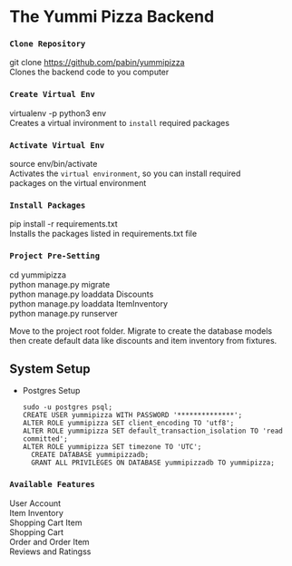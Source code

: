 # The Yummi Pizza Backend

### `Clone Repository`

git clone https://github.com/pabin/yummipizza <br />
Clones the backend code to you computer

### `Create Virtual Env`

virtualenv -p python3 env <br />
Creates a virtual invironment to `install` required packages

### `Activate Virtual Env`

source env/bin/activate <br />
Activates the `virtual environment`, so you can install required<br />
packages on the virtual environment

### `Install Packages`

pip install -r requirements.txt  <br />
Installs the packages listed in requirements.txt file

### `Project Pre-Setting`

cd yummipizza <br />
python manage.py migrate <br />
python manage.py loaddata Discounts <br />
python manage.py loaddata ItemInventory <br />
python manage.py runserver <br />

Move to the project root folder. Migrate to create the database models <br />
then create default data like discounts and item inventory from fixtures.


## System Setup  

* Postgres Setup  
	```
    sudo -u postgres psql;
    CREATE USER yummipizza WITH PASSWORD '**************';
    ALTER ROLE yummipizza SET client_encoding TO 'utf8';
    ALTER ROLE yummipizza SET default_transaction_isolation TO 'read committed';
    ALTER ROLE yummipizza SET timezone TO 'UTC';
	  CREATE DATABASE yummipizzadb;
	  GRANT ALL PRIVILEGES ON DATABASE yummipizzadb TO yummipizza;
    ```


### `Available Features`

User Account  <br />
Item Inventory <br />
Shopping Cart Item <br />
Shopping Cart <br />
Order and Order Item <br />
Reviews and Ratingss <br />
